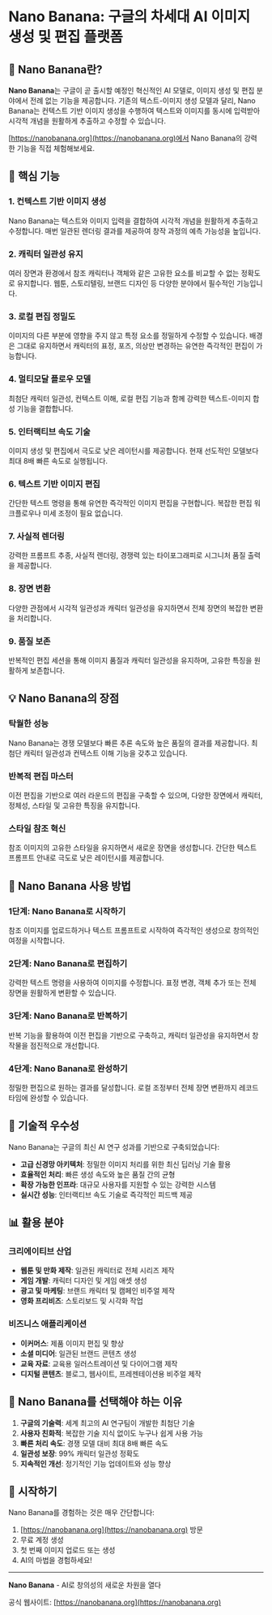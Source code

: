 # Nano Banana: 구글의 차세대 AI 이미지 생성 및 편집 플랫폼

## 🚀 Nano Banana란?

**Nano Banana**는 구글이 곧 출시할 예정인 혁신적인 AI 모델로, 이미지 생성 및 편집 분야에서 전례 없는 기능을 제공합니다. 기존의 텍스트-이미지 생성 모델과 달리, Nano Banana는 컨텍스트 기반 이미지 생성을 수행하여 텍스트와 이미지를 동시에 입력받아 시각적 개념을 원활하게 추출하고 수정할 수 있습니다.

[https://nanobanana.org](https://nanobanana.org)에서 Nano Banana의 강력한 기능을 직접 체험해보세요.

## 🎨 핵심 기능

### 1. **컨텍스트 기반 이미지 생성**
Nano Banana는 텍스트와 이미지 입력을 결합하여 시각적 개념을 원활하게 추출하고 수정합니다. 매번 일관된 렌더링 결과를 제공하여 창작 과정의 예측 가능성을 높입니다.

### 2. **캐릭터 일관성 유지**
여러 장면과 환경에서 참조 캐릭터나 객체와 같은 고유한 요소를 비교할 수 없는 정확도로 유지합니다. 웹툰, 스토리텔링, 브랜드 디자인 등 다양한 분야에서 필수적인 기능입니다.

### 3. **로컬 편집 정밀도**
이미지의 다른 부분에 영향을 주지 않고 특정 요소를 정밀하게 수정할 수 있습니다. 배경은 그대로 유지하면서 캐릭터의 표정, 포즈, 의상만 변경하는 유연한 즉각적인 편집이 가능합니다.

### 4. **멀티모달 플로우 모델**
최첨단 캐릭터 일관성, 컨텍스트 이해, 로컬 편집 기능과 함께 강력한 텍스트-이미지 합성 기능을 결합합니다.

### 5. **인터랙티브 속도 기술**
이미지 생성 및 편집에서 극도로 낮은 레이턴시를 제공합니다. 현재 선도적인 모델보다 최대 8배 빠른 속도로 실행됩니다.

### 6. **텍스트 기반 이미지 편집**
간단한 텍스트 명령을 통해 유연한 즉각적인 이미지 편집을 구현합니다. 복잡한 편집 워크플로우나 미세 조정이 필요 없습니다.

### 7. **사실적 렌더링**
강력한 프롬프트 추종, 사실적 렌더링, 경쟁력 있는 타이포그래피로 시그니처 품질 출력을 제공합니다.

### 8. **장면 변환**
다양한 관점에서 시각적 일관성과 캐릭터 일관성을 유지하면서 전체 장면의 복잡한 변환을 처리합니다.

### 9. **품질 보존**
반복적인 편집 세션을 통해 이미지 품질과 캐릭터 일관성을 유지하며, 고유한 특징을 원활하게 보존합니다.

## 💡 Nano Banana의 장점

### **탁월한 성능**
Nano Banana는 경쟁 모델보다 빠른 추론 속도와 높은 품질의 결과를 제공합니다. 최첨단 캐릭터 일관성과 컨텍스트 이해 기능을 갖추고 있습니다.

### **반복적 편집 마스터**
이전 편집을 기반으로 여러 라운드의 편집을 구축할 수 있으며, 다양한 장면에서 캐릭터, 정체성, 스타일 및 고유한 특징을 유지합니다.

### **스타일 참조 혁신**
참조 이미지의 고유한 스타일을 유지하면서 새로운 장면을 생성합니다. 간단한 텍스트 프롬프트 안내로 극도로 낮은 레이턴시를 제공합니다.

## 🚀 Nano Banana 사용 방법

### 1단계: **Nano Banana로 시작하기**
참조 이미지를 업로드하거나 텍스트 프롬프트로 시작하여 즉각적인 생성으로 창의적인 여정을 시작합니다.

### 2단계: **Nano Banana로 편집하기**
강력한 텍스트 명령을 사용하여 이미지를 수정합니다. 표정 변경, 객체 추가 또는 전체 장면을 원활하게 변환할 수 있습니다.

### 3단계: **Nano Banana로 반복하기**
반복 기능을 활용하여 이전 편집을 기반으로 구축하고, 캐릭터 일관성을 유지하면서 창작물을 점진적으로 개선합니다.

### 4단계: **Nano Banana로 완성하기**
정밀한 편집으로 원하는 결과를 달성합니다. 로컬 조정부터 전체 장면 변환까지 레코드 타임에 완성할 수 있습니다.

## 🔬 기술적 우수성

Nano Banana는 구글의 최신 AI 연구 성과를 기반으로 구축되었습니다:

- **고급 신경망 아키텍처**: 정밀한 이미지 처리를 위한 최신 딥러닝 기술 활용
- **효율적인 처리**: 빠른 생성 속도와 높은 품질 간의 균형
- **확장 가능한 인프라**: 대규모 사용자를 지원할 수 있는 강력한 시스템
- **실시간 성능**: 인터랙티브 속도 기술로 즉각적인 피드백 제공

## 📊 활용 분야

### 크리에이티브 산업
- **웹툰 및 만화 제작**: 일관된 캐릭터로 전체 시리즈 제작
- **게임 개발**: 캐릭터 디자인 및 게임 애셋 생성
- **광고 및 마케팅**: 브랜드 캐릭터 및 캠페인 비주얼 제작
- **영화 프리비즈**: 스토리보드 및 시각화 작업

### 비즈니스 애플리케이션
- **이커머스**: 제품 이미지 편집 및 향상
- **소셜 미디어**: 일관된 브랜드 콘텐츠 생성
- **교육 자료**: 교육용 일러스트레이션 및 다이어그램 제작
- **디지털 콘텐츠**: 블로그, 웹사이트, 프레젠테이션용 비주얼 제작

## 🌟 Nano Banana를 선택해야 하는 이유

1. **구글의 기술력**: 세계 최고의 AI 연구팀이 개발한 최첨단 기술
2. **사용자 친화적**: 복잡한 기술 지식 없이도 누구나 쉽게 사용 가능
3. **빠른 처리 속도**: 경쟁 모델 대비 최대 8배 빠른 속도
4. **일관성 보장**: 99% 캐릭터 일관성 정확도
5. **지속적인 개선**: 정기적인 기능 업데이트와 성능 향상

## 🎯 시작하기

Nano Banana를 경험하는 것은 매우 간단합니다:

1. [https://nanobanana.org](https://nanobanana.org) 방문
2. 무료 계정 생성
3. 첫 번째 이미지 업로드 또는 생성
4. AI의 마법을 경험하세요!

---

**Nano Banana** - AI로 창의성의 새로운 차원을 열다

공식 웹사이트: [https://nanobanana.org](https://nanobanana.org)
